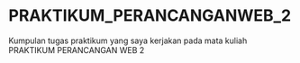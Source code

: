# PRAKTIKUM_PERANCANGANWEB_2
Kumpulan tugas praktikum yang saya kerjakan pada mata kuliah PRAKTIKUM PERANCANGAN WEB 2

